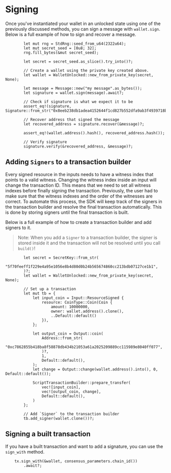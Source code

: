 # Signing

Once you've instantiated your wallet in an unlocked state using one of the previously discussed methods, you can sign a message with `wallet.sign`. Below is a full example of how to sign and recover a message.

```rust,ignore
        let mut rng = StdRng::seed_from_u64(2322u64);
        let mut secret_seed = [0u8; 32];
        rng.fill_bytes(&mut secret_seed);

        let secret = secret_seed.as_slice().try_into()?;

        // Create a wallet using the private key created above.
        let wallet = WalletUnlocked::new_from_private_key(secret, None);

        let message = Message::new("my message".as_bytes());
        let signature = wallet.sign(message).await?;

        // Check if signature is what we expect it to be
        assert_eq!(signature, Signature::from_str("0x8eeb238db1adea4152644f1cd827b552dfa9ab3f4939718bb45ca476d167c6512a656f4d4c7356bfb9561b14448c230c6e7e4bd781df5ee9e5999faa6495163d")?);

        // Recover address that signed the message
        let recovered_address = signature.recover(&message)?;

        assert_eq!(wallet.address().hash(), recovered_address.hash());

        // Verify signature
        signature.verify(&recovered_address, &message)?;
```

## Adding `Signers` to a transaction builder

Every signed resource in the inputs needs to have a witness index that points to a valid witness. Changing the witness index inside an input will change the transaction ID. This means that we need to set all witness indexes before finally signing the transaction. Previously, the user had to make sure that the witness indexes and the order of the witnesses are correct. To automate this process, the SDK will keep track of the signers in the transaction builder and resolve the final transaction automatically. This is done by storing signers until the final transaction is built.

Below is a full example of how to create a transaction builder and add signers to it.

> Note: When you add a `Signer` to a transaction builder, the signer is stored inside it and the transaction will not be resolved until you call `build()`!

```rust,ignore
        let secret = SecretKey::from_str(
            "5f70feeff1f229e4a95e1056e8b4d80d0b24b565674860cc213bdb07127ce1b1",
        )?;
        let wallet = WalletUnlocked::new_from_private_key(secret, None);

        // Set up a transaction
        let mut tb = {
            let input_coin = Input::ResourceSigned {
                resource: CoinType::Coin(Coin {
                    amount: 10000000,
                    owner: wallet.address().clone(),
                    ..Default::default()
                }),
            };

            let output_coin = Output::coin(
                Address::from_str(
                    "0xc7862855b418ba8f58878db434b21053a61a2025209889cc115989e8040ff077",
                )?,
                1,
                Default::default(),
            );
            let change = Output::change(wallet.address().into(), 0, Default::default());

            ScriptTransactionBuilder::prepare_transfer(
                vec![input_coin],
                vec![output_coin, change],
                Default::default(),
            )
        };

        // Add `Signer` to the transaction builder
        tb.add_signer(wallet.clone())?;
```

## Signing a built transaction

If you have a built transaction and want to add a signature, you can use the `sign_with` method.

```rust,ignore
    tx.sign_with(&wallet, consensus_parameters.chain_id())
        .await?;
```
